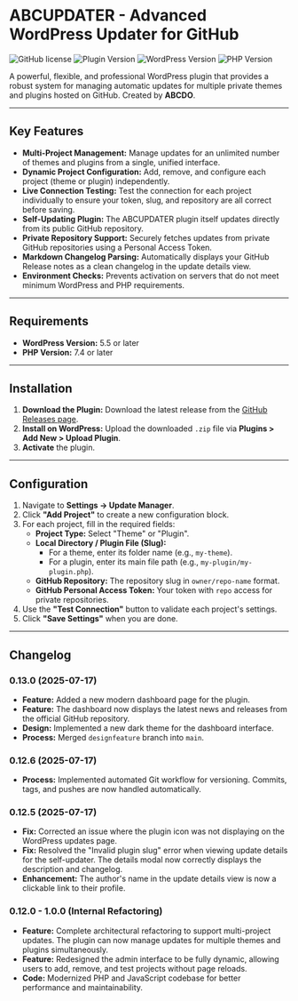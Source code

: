 # ABCUPDATER - Advanced WordPress Updater for GitHub

![GitHub license](https://img.shields.io/badge/license-MIT-blue.svg)
![Plugin Version](https://img.shields.io/badge/version-0.13.0-orange)
![WordPress Version](https://img.shields.io/badge/WordPress-5.5+-blue)
![PHP Version](https://img.shields.io/badge/PHP-7.4+-blueviolet)

A powerful, flexible, and professional WordPress plugin that provides a robust system for managing automatic updates for multiple private themes and plugins hosted on GitHub. Created by **ABCDO**.

---

## Key Features

-   **Multi-Project Management:** Manage updates for an unlimited number of themes and plugins from a single, unified interface.
-   **Dynamic Project Configuration:** Add, remove, and configure each project (theme or plugin) independently.
-   **Live Connection Testing:** Test the connection for each project individually to ensure your token, slug, and repository are all correct before saving.
-   **Self-Updating Plugin:** The ABCUPDATER plugin itself updates directly from its public GitHub repository.
-   **Private Repository Support:** Securely fetches updates from private GitHub repositories using a Personal Access Token.
-   **Markdown Changelog Parsing:** Automatically displays your GitHub Release notes as a clean changelog in the update details view.
-   **Environment Checks:** Prevents activation on servers that do not meet minimum WordPress and PHP requirements.

---

## Requirements

-   **WordPress Version:** 5.5 or later
-   **PHP Version:** 7.4 or later

---

## Installation

1.  **Download the Plugin:** Download the latest release from the [GitHub Releases page](https://github.com/ABCDO-TN/ABCUPDATER/releases).
2.  **Install on WordPress:** Upload the downloaded `.zip` file via **Plugins > Add New > Upload Plugin**.
3.  **Activate** the plugin.

---

## Configuration

1.  Navigate to **Settings -> Update Manager**.
2.  Click **"Add Project"** to create a new configuration block.
3.  For each project, fill in the required fields:
    *   **Project Type:** Select "Theme" or "Plugin".
    *   **Local Directory / Plugin File (Slug):**
        *   For a theme, enter its folder name (e.g., `my-theme`).
        *   For a plugin, enter its main file path (e.g., `my-plugin/my-plugin.php`).
    *   **GitHub Repository:** The repository slug in `owner/repo-name` format.
    *   **GitHub Personal Access Token:** Your token with `repo` access for private repositories.
4.  Use the **"Test Connection"** button to validate each project's settings.
5.  Click **"Save Settings"** when you are done.

---

## Changelog

### 0.13.0 (2025-07-17)
-   **Feature:** Added a new modern dashboard page for the plugin.
-   **Feature:** The dashboard now displays the latest news and releases from the official GitHub repository.
-   **Design:** Implemented a new dark theme for the dashboard interface.
-   **Process:** Merged `designfeature` branch into `main`.

### 0.12.6 (2025-07-17)
-   **Process:** Implemented automated Git workflow for versioning. Commits, tags, and pushes are now handled automatically.

### 0.12.5 (2025-07-17)
-   **Fix:** Corrected an issue where the plugin icon was not displaying on the WordPress updates page.
-   **Fix:** Resolved the "Invalid plugin slug" error when viewing update details for the self-updater. The details modal now correctly displays the description and changelog.
-   **Enhancement:** The author's name in the update details view is now a clickable link to their profile.

### 0.12.0 - 1.0.0 (Internal Refactoring)
-   **Feature:** Complete architectural refactoring to support multi-project updates. The plugin can now manage updates for multiple themes and plugins simultaneously.
-   **Feature:** Redesigned the admin interface to be fully dynamic, allowing users to add, remove, and test projects without page reloads.
-   **Code:** Modernized PHP and JavaScript codebase for better performance and maintainability.

